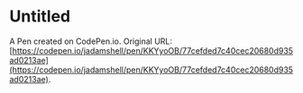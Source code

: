 # Untitled

A Pen created on CodePen.io. Original URL: [https://codepen.io/jadamshell/pen/KKYyoOB/77cefded7c40cec20680d935ad0213ae](https://codepen.io/jadamshell/pen/KKYyoOB/77cefded7c40cec20680d935ad0213ae).

